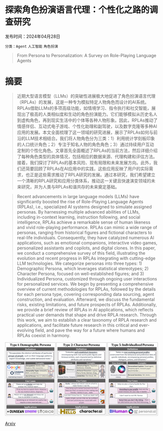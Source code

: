 # 探索角色扮演语言代理：个性化之路的调查研究

发布时间：2024年04月28日

`分类：Agent` `人工智能` `角色扮演`

> From Persona to Personalization: A Survey on Role-Playing Language Agents

# 摘要

> 近期大型语言模型（LLMs）的突破性进展极大地促进了角色扮演语言代理（RPLAs）的发展，这是一种专为模拟特定人物角色而设计的AI系统。RPLAs借助LLMs的多项高级功能，如情境学习、指令执行和社交智能，展现出了极高的人类相似度和生动的角色扮演能力。它们能够模拟从历史名人到虚构角色，再到现实生活中的个体等各种人物形象。因此，RPLAs推动了情感伴侣、互动式电子游戏、个性化助理和副驾驶，以及数字克隆等多种AI应用的发展。本文全面梳理了这一领域的研究进展，展示了RPLAs如何与前沿的LLM技术相结合。我们将人物角色分为三类：1）利用统计学刻板印象的人口统计角色；2）专注于知名人物的角色角色；3）通过持续用户互动定制的个性化角色。文章首先全面概述了RPLAs的当前方法，然后详细介绍了每种角色类型的具体情况，包括相应的数据来源、代理构建和评估方法。接着，我们探讨了RPLAs的基本风险、现有局限和未来发展方向。此外，我们还简要回顾了RPLAs在AI应用中的实践，这些应用反映了用户的实际需求，也正是这些需求推动了RPLA研究的发展。通过本研究，我们希望建立一个清晰的RPLA研究和应用分类体系，推动这一关键且快速演变领域的未来研究，并为人类与RPLAs和谐共存的未来奠定基础。

> Recent advancements in large language models (LLMs) have significantly boosted the rise of Role-Playing Language Agents (RPLAs), i.e., specialized AI systems designed to simulate assigned personas. By harnessing multiple advanced abilities of LLMs, including in-context learning, instruction following, and social intelligence, RPLAs achieve a remarkable sense of human likeness and vivid role-playing performance. RPLAs can mimic a wide range of personas, ranging from historical figures and fictional characters to real-life individuals. Consequently, they have catalyzed numerous AI applications, such as emotional companions, interactive video games, personalized assistants and copilots, and digital clones. In this paper, we conduct a comprehensive survey of this field, illustrating the evolution and recent progress in RPLAs integrating with cutting-edge LLM technologies. We categorize personas into three types: 1) Demographic Persona, which leverages statistical stereotypes; 2) Character Persona, focused on well-established figures; and 3) Individualized Persona, customized through ongoing user interactions for personalized services. We begin by presenting a comprehensive overview of current methodologies for RPLAs, followed by the details for each persona type, covering corresponding data sourcing, agent construction, and evaluation. Afterward, we discuss the fundamental risks, existing limitations, and future prospects of RPLAs. Additionally, we provide a brief review of RPLAs in AI applications, which reflects practical user demands that shape and drive RPLA research. Through this work, we aim to establish a clear taxonomy of RPLA research and applications, and facilitate future research in this critical and ever-evolving field, and pave the way for a future where humans and RPLAs coexist in harmony.

![探索角色扮演语言代理：个性化之路的调查研究](../../../paper_images/2404.18231/x1.png)

[Arxiv](https://arxiv.org/abs/2404.18231)
